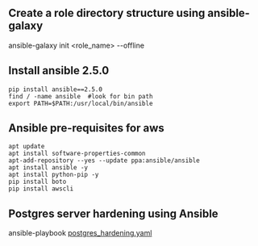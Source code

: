 ## Create a role directory structure using ansible-galaxy
ansible-galaxy init <role_name> --offline

## Install ansible 2.5.0
```
pip install ansible==2.5.0
find / -name ansible  #look for bin path
export PATH=$PATH:/usr/local/bin/ansible
```

## Ansible pre-requisites for aws
```
apt update
apt install software-properties-common
apt-add-repository --yes --update ppa:ansible/ansible
apt install ansible -y
apt install python-pip -y
pip install boto
pip install awscli
```

## Postgres server hardening using Ansible
ansible-playbook [postgres_hardening.yaml](https://github.com/hisrarul/history/blob/master/postgres/postgres_hardening.yaml)
